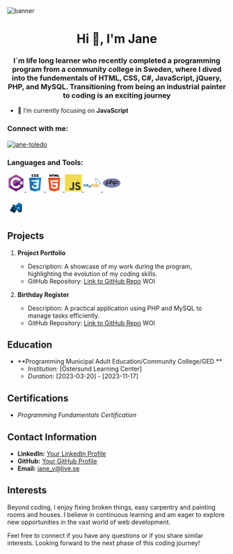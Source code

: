 <img src = "https://user-images.githubusercontent.com/74038190/221352995-5ac18bdf-1a19-4f99-bbb6-77559b220470.gif"  alt="banner" width="100%" height="20%"/> </a> 
<h1 align="center">Hi 👋, I'm Jane </h1>
<h3 align="center">I´m life long learner who recently completed a programming program from a community college in Sweden, where I dived into the fundementals of HTML, CSS, C#, JavaScript, jQuery, PHP, and MySQL. Transitioning from being an industrial painter to coding  is an exciting journey</h3>

- 🌱 I’m currently focusing on **JavaScript**

<h3 align="left">Connect with me:</h3>
<p align="left">
<a href="https://linkedin.com/in/jane-toledo" target="blank"><img align="center" src="https://raw.githubusercontent.com/rahuldkjain/github-profile-readme-generator/master/src/images/icons/Social/linked-in-alt.svg" alt="jane-toledo" height="30" width="40" /></a>
</p>

<h3 align="left">Languages and Tools:</h3>
<p align="left"> <a href="https://www.w3schools.com/cs/" target="_blank" rel="noreferrer"> <img src="https://raw.githubusercontent.com/devicons/devicon/master/icons/csharp/csharp-original.svg" alt="csharp" width="40" height="40"/> </a> <a href="https://www.w3schools.com/css/" target="_blank" rel="noreferrer"> <img src="https://raw.githubusercontent.com/devicons/devicon/master/icons/css3/css3-original-wordmark.svg" alt="css3" width="40" height="40"/> </a> <a href="https://www.w3.org/html/" target="_blank" rel="noreferrer"> <img src="https://raw.githubusercontent.com/devicons/devicon/master/icons/html5/html5-original-wordmark.svg" alt="html5" width="40" height="40"/> </a> <a href="https://developer.mozilla.org/en-US/docs/Web/JavaScript" target="_blank" rel="noreferrer"> <img src="https://raw.githubusercontent.com/devicons/devicon/master/icons/javascript/javascript-original.svg" alt="javascript" width="40" height="40"/> </a> <a href="https://www.mysql.com/" target="_blank" rel="noreferrer"> <img src="https://raw.githubusercontent.com/devicons/devicon/master/icons/mysql/mysql-original-wordmark.svg" alt="mysql" width="40" height="40"/> </a> <a href="https://www.php.net" target="_blank" rel="noreferrer"> <img src="https://raw.githubusercontent.com/devicons/devicon/master/icons/php/php-original.svg" alt="php" width="40" height="40"/> </a> </p> <img src="https://github.com/vscode-icons/vscode-icons/blob/master/images/logo.svg" alt="php" width="40" height="40"/> </a> </p>

## Projects
1. **Project Portfolio**
   - Description: A showcase of my work during the program, highlighting the evolution of my coding skills.
   - GitHub Repository: [Link to GitHub Repo](https://github.com/yourusername/portfolio) WOI

2. **Birthday Register**
   - Description: A practical application using PHP and MySQL to manage tasks efficiently.
   - GitHub Repository: [Link to GitHub Repo](https://github.com/yourusername/task-tracker) WOI

## Education
- **Programming Municipal Adult Education/Community College/GED **
  - *Institution:* [Östersund Learning Center]
  - *Duration:* [2023-03-20] - [2023-11-17]

## Certifications
- *Programming Fundamentals Certification*

## Contact Information
- **LinkedIn:** [Your LinkedIn Profile](https://www.linkedin.com/in/jane-toledo/)
- **GitHub:** [Your GitHub Profile](https://github.com/jyneto)
- **Email:** jane_v@live.se

## Interests
Beyond coding, I enjoy fixing broken things, easy carpentry and painting rooms and houses. I believe in continuous learning and am eager to explore new opportunities in the vast world of web development.

Feel free to connect if you have any questions or if you share similar interests. Looking forward to the next phase of this coding journey!


